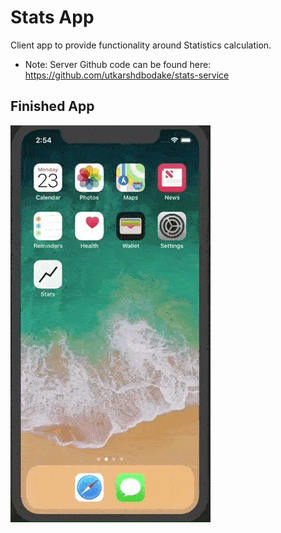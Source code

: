# Stats App
Client app to provide functionality around Statistics calculation.

- Note: Server Github code can be found here: https://github.com/utkarshdbodake/stats-service

## Finished App
![Finished App](https://github.com/utkarshdbodake/stats_app/blob/master/stats_giphy.gif)
